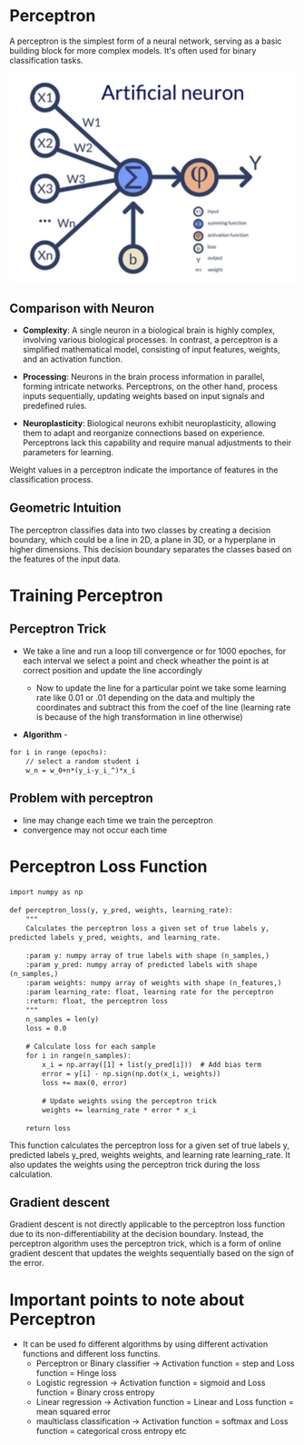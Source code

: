 # Perceptron

A perceptron is the simplest form of a neural network, serving as a basic building block for more complex models. It's often used for binary classification tasks.

![Perceptron](../images/perceptron.png)

## Comparison with Neuron

- **Complexity**: A single neuron in a biological brain is highly complex, involving various biological processes. In contrast, a perceptron is a simplified mathematical model, consisting of input features, weights, and an activation function.
  
- **Processing**: Neurons in the brain process information in parallel, forming intricate networks. Perceptrons, on the other hand, process inputs sequentially, updating weights based on input signals and predefined rules.
  
- **Neuroplasticity**: Biological neurons exhibit neuroplasticity, allowing them to adapt and reorganize connections based on experience. Perceptrons lack this capability and require manual adjustments to their parameters for learning.

Weight values in a perceptron indicate the importance of features in the classification process.

## Geometric Intuition

The perceptron classifies data into two classes by creating a decision boundary, which could be a line in 2D, a plane in 3D, or a hyperplane in higher dimensions. This decision boundary separates the classes based on the features of the input data.

# Training Perceptron 

## Perceptron Trick
- We take a line and run a loop till convergence or for 1000 epoches, for each interval we select a point and check wheather the point is at correct position and update the line accordingly
    - Now to update the line for a particular point we take some learning rate like 0.01 or .01 depending on the data and multiply the coordinates and subtract this from the coef of the line (learning rate is because of the high transformation in line otherwise)

- **Algorithm** - 
```
for i in range (epochs):
    // select a random student i 
    w_n = w_0+n*(y_i-y_i_^)*x_i
```
## Problem with perceptron

- line may change each time we train the perceptron
- convergence may not occur each time

# Perceptron Loss Function

```
import numpy as np

def perceptron_loss(y, y_pred, weights, learning_rate):
    """
    Calculates the perceptron loss a given set of true labels y, predicted labels y_pred, weights, and learning_rate.

    :param y: numpy array of true labels with shape (n_samples,)
    :param y_pred: numpy array of predicted labels with shape (n_samples,)
    :param weights: numpy array of weights with shape (n_features,)
    :param learning_rate: float, learning rate for the perceptron
    :return: float, the perceptron loss
    """
    n_samples = len(y)
    loss = 0.0

    # Calculate loss for each sample
    for i in range(n_samples):
        x_i = np.array([1] + list(y_pred[i]))  # Add bias term
        error = y[i] - np.sign(np.dot(x_i, weights))
        loss += max(0, error)

        # Update weights using the perceptron trick
        weights += learning_rate * error * x_i

    return loss
```
This function calculates the perceptron loss for a given set of true labels y, predicted labels y_pred, weights weights, and learning rate learning_rate. It also updates the weights using the perceptron trick during the loss calculation.

## Gradient descent 

Gradient descent is not directly applicable to the perceptron loss function due to its non-differentiability at the decision boundary. Instead, the perceptron algorithm uses the perceptron trick, which is a form of online gradient descent that updates the weights sequentially based on the sign of the error.
 
# Important points to note about Perceptron

- It can be used fo different algorithms by using different activation functions and different loss functins.
    - Perceptron or Binary classifier -> Activation function = step and Loss function = Hinge loss
    - Logistic regression -> Activation function = sigmoid and Loss function = Binary cross entropy
    - Linear regression -> Activation function = Linear and Loss function = mean squared error
    - maulticlass classification -> Activation function = softmax and Loss function = categorical cross entropy etc



